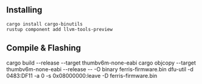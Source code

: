 ## Installing

```
cargo install cargo-binutils
rustup component add llvm-tools-preview
```

## Compile & Flashing
cargo build --release --target thumbv6m-none-eabi
cargo objcopy --target thumbv6m-none-eabi --release -- -O binary ferris-firmware.bin
dfu-util -d 0483:DF11 -a 0 -s 0x08000000:leave -D ferris-firmware.bin
